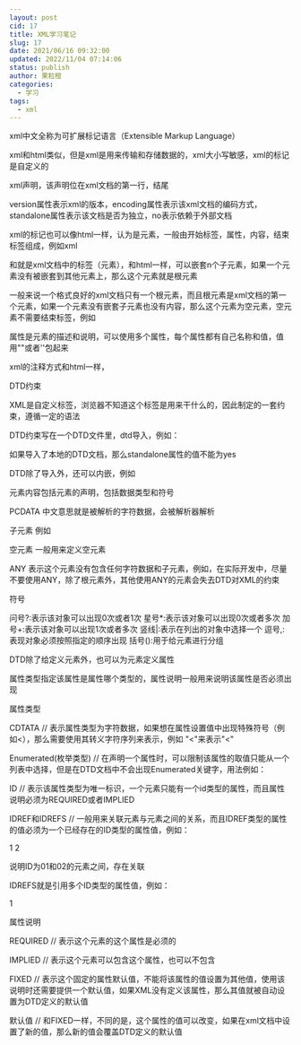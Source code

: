```yaml
---
layout: post
cid: 17
title: XML学习笔记
slug: 17
date: 2021/06/16 09:32:00
updated: 2022/11/04 07:14:06
status: publish
author: 果粒橙
categories: 
  - 学习
tags: 
  - xml
---
```




xml中文全称为可扩展标记语言（Extensible Markup Language）

xml和html类似，但是xml是用来传输和存储数据的，xml大小写敏感，xml的标记是自定义的

xml声明，该声明位在xml文档的第一行，<?开头，?>结尾

<?xml version="1.0" encoding="UTF-8" standalone="no"?>

version属性表示xml的版本，encoding属性表示该xml文档的编码方式，standalone属性表示该文档是否为独立，no表示依赖于外部文档

xml的标记也可以像html一样，认为是元素，一般由开始标签，属性，内容，结束标签组成，例如<hallo abc="yes">xml<hallo/>

<hallo>和</hallo>就是xml文档中的标签（元素），和html一样，可以嵌套n个子元素，如果一个元素没有被嵌套到其他元素上，那么这个元素就是根元素

一般来说一个格式良好的xml文档只有一个根元素，而且根元素是xml文档的第一个元素，如果一个元素没有嵌套子元素也没有内容，那么这个元素为空元素，空元素不需要结束标签，例如</hallo>

属性是元素的描述和说明，可以使用多个属性，每个属性都有自己名称和值，值用""或者''包起来

xml的注释方式和html一样，<!--这是注释-->

DTD约束

XML是自定义标签，浏览器不知道这个标签是用来干什么的，因此制定的一套约束，遵循一定的语法

DTD约束写在一个DTD文件里，dtd导入，例如：

<!DOCTYPE 根元素名称 SYSTEM "DTD文件的位置，可以为本地，也可以为url">


<!DOCTYPE 根元素名称 PUBLIC "DTD名称" "DTD文件的位置，可以为本地，也可以为url">


如果导入了本地的DTD文档，那么standalone属性的值不能为yes

DTD除了导入外，还可以内嵌，例如

<!DOCTYPE 根元素名称[
xxx
...
]>


<!ELEMENT 元素名称 元素内容>

元素内容包括元素的声明，包括数据类型和符号

PCDATA  中文意思就是被解析的字符数据，会被解析器解析

子元素  例如<!ELEMENT hallo (a,b,c)>

空元素  <!ELEMENT hallo EMPTY> 一般用来定义空元素

ANY  表示这个元素没有包含任何字符数据和子元素，例如<!ELEMENT hallo ANY>，在实际开发中，尽量不要使用ANY，除了根元素外，其他使用ANY的元素会失去DTD对XML的约束

符号

问号?:表示该对象可以出现0次或者1次
星号*:表示该对象可以出现0次或者多次
加号+:表示该对象可以出现1次或者多次
竖线|:表示在列出的对象中选择一个
逗号,:表现对象必须按照指定的顺序出现
括号():用于给元素进行分组

DTD除了给定义元素外，也可以为元素定义属性

<!ATTLIST 元素名称
属性名称a 属性类型 设置说明
属性名称x 属性类型 设置说明

>

属性类型指定该属性是属性哪个类型的，属性说明一般用来说明该属性是否必须出现

属性类型

CDTATA // 表示属性类型为字符数据，如果想在属性设置值中出现特殊符号（例如<），那么需要使用其转义字符序列来表示，例如 "&lt;"来表示"<"

Enumerated(枚举类型)  //  在声明一个属性时，可以限制该属性的取值只能从一个列表中选择，但是在DTD文档中不会出现Enumerated关键字，用法例如：<!ATTLIST Alphabet property(a|b|c|d|e) "a"> 

ID  // 表示该属性类型为唯一标识，一个元素只能有一个id类型的属性，而且属性说明必须为REQUIRED或者IMPLIED

IDREF和IDREFS  //   一般用来关联元素与元素之间的关系，而且IDREF类型的属性的值必须为一个已经存在的ID类型的属性值，例如：

<!ATTLIST abc xyz ID #REQUIRED hallo IDREF #IMPLED>

<abc xyz="01">1</abc>
<abc xyz="02" hallo="01">2</abc>

说明ID为01和02的元素之间，存在关联

IDREFS就是引用多个ID类型的属性值，例如：

<!ATTLIST abc xyz  IDREFS #REQUIRED>

<abc xyz="01 02 03">1</abc>


属性说明

REQUIRED // 表示这个元素的这个属性是必须的

IMPLIED //  表示这个元素可以包含这个属性，也可以不包含

FIXED  //  表示这个固定的属性默认值，不能将该属性的值设置为其他值，使用该说明时还需要提供一个默认值，如果XML没有定义该属性，那么其值就被自动设置为DTD定义的默认值

默认值 // 和FIXED一样，不同的是，这个属性的值可以改变，如果在xml文档中设置了新的值，那么新的值会覆盖DTD定义的默认值
